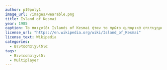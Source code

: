 ```yaml
---
author: p19poly1
image_url: /images/wearable.png
title: Island of Kesmai
year: 1985
caption: Το παιχνίδι Islands of Kesmai ήταν το πρώτο εμπορικά επιτυχημένο multiplayer online παιχνίδι ρόλων. Αναπτύχθηκε το 1985 από την Kesmai, ένα τμήμα της Electronic Arts. Ήταν ένα text-based MUD, δηλαδή ένα παχνίδι πολλαπλών χρηστών βασισμένο σε κείμενο. Το παιχνίδι είχε χιλιάδες παίκτες και θεωρείται ένα από τα παιχνίδια αυτού του τύπου με τη μεγαλύτερη επιρροή.
license_url: "https://en.wikipedia.org/wiki/Island_of_Kesmai"
license_text: Wikipedia
categories:
  - Βιντεοπαιχνίδια
tags:
  - Βιντεοπαιχνίδι
  - Multiplayer
---
```


